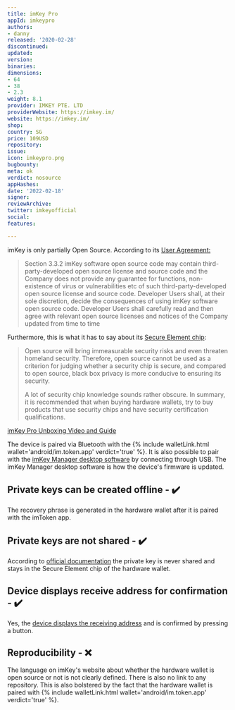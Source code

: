 ```yaml
---
title: imKey Pro
appId: imkeypro
authors:
- danny
released: '2020-02-28'
discontinued: 
updated: 
version: 
binaries: 
dimensions:
- 64
- 38
- 2.3
weight: 8.1
provider: IMKEY PTE. LTD
providerWebsite: https://imkey.im/
website: https://imkey.im/
shop: 
country: SG
price: 109USD
repository: 
issue: 
icon: imkeypro.png
bugbounty: 
meta: ok
verdict: nosource
appHashes: 
date: '2022-02-18'
signer: 
reviewArchive: 
twitter: imkeyofficial
social: 
features: 

---
```


imKey is only partially Open Source. According to its [User Agreement:](https://imkey.im/tos?locale=en-us)

> Section 3.3.2 imKey software open source code may contain third-party-developed open source license and source code and the Company does not provide any guarantee for functions, non-existence of virus or vulnerabilities etc of such third-party-developed open source license and source code. Developer Users shall, at their sole discretion, decide the consequences of using imKey software open source code. Developer Users shall carefully read and then agree with relevant open source licenses and notices of the Company updated from time to time

Furthermore, this is what it has to say about its [Secure Element chip](https://support.imkey.im/hc/en-us/articles/360045069553-What-is-the-security-chip-used-by-the-hardware-wallet-):

> Open source will bring immeasurable security risks and even threaten homeland security. Therefore, open source cannot be used as a criterion for judging whether a security chip is secure, and compared to open source, black box privacy is more conducive to ensuring its security.
>
> A lot of security chip knowledge sounds rather obscure. In summary, it is recommended that when buying hardware wallets, try to buy products that use security chips and have security certification qualifications.

[imKey Pro Unboxing Video and Guide](https://www.youtube.com/watch?v=Ffc51tHNVwk)

The device is paired via Bluetooth with the {% include walletLink.html wallet='android/im.token.app' verdict='true' %}. It is also possible to pair with the [imKey Manager desktop software](https://imkey.im/manager?locale=en-us) by connecting through USB. The imKey Manager desktop software is how the device's firmware is updated.

## Private keys can be created offline - ✔️

The recovery phrase is generated in the hardware wallet after it is paired with the imToken app. 

## Private keys are not shared - ✔️

According to [official documentation](https://support.imkey.im/hc/en-us/articles/360019783833-If-I-lost-my-mobile-device-which-is-connected-to-imKey-What-should-I-do-) the private key is never shared and stays in the Secure Element chip of the hardware wallet. 

## Device displays receive address for confirmation - ✔️

Yes, the [device displays the receiving address](https://youtu.be/6cPn8gxj0_M?t=41) and is confirmed by pressing a button.

## Reproducibility - ❌

The language on imKey's website about whether the hardware wallet is open source or not is not clearly defined. There is also no link to any repository. This is also bolstered by the fact that the hardware wallet is paired with {% include walletLink.html wallet='android/im.token.app' verdict='true' %}.